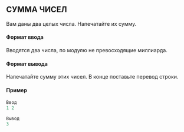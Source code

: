 ## СУММА ЧИСЕЛ ##

Вам даны два целых числа. Напечатайте их сумму.

#### Формат ввода ####

Вводятся два числа, по модулю не превосходящие миллиарда.

#### Формат вывода ####

Напечатайте сумму этих чисел. В конце поставьте перевод строки.

#### Пример ####
```objectivec
Ввод
1 2 
```
```objectivec
Вывод
3
```

